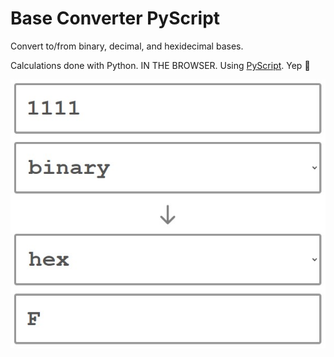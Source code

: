 # Base Converter PyScript

Convert to/from binary, decimal, and hexidecimal bases.

Calculations done with Python. IN THE BROWSER. Using [PyScript](https://pyscript.net/). Yep :exploding_head:

![app screenshot](./images/app-screenshot.jpg)